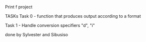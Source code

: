 Print f project

TASKs
Task 0 - function that produces output according to a format

Task 1 - Handle conversion specifiers "d", "i"

done by Sylvester and Sibusiso
